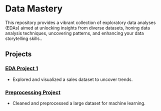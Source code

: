 # Data Mastery
This repository provides a vibrant collection of exploratory data analyses (EDAs) aimed at unlocking insights from diverse datasets, honing data analysis techniques, uncovering patterns, and enhancing your data storytelling skills.. 
## Projects

### [EDA Project 1](./EDA-Project-1/README.md)
- Explored and visualized a sales dataset to uncover trends.

### [Preprocessing Project](./Preprocessing-Project/README.md)
- Cleaned and preprocessed a large dataset for machine learning.
